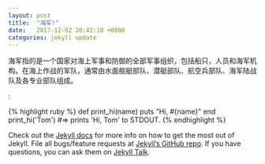 ```yaml
---
layout: post
title:  "海军!"
date:   2017-12-02 20:42:10 +0800
categories: jekyll update
---
```

海军指的是一个国家对海上军事和防御的全部军事组织，包括船只，人员和海军机构。在海上作战的军队，通常由水面舰艇部队、潜艇部队、航空兵部队、海军陆战队及各专业部队组成。

:

{% highlight ruby %}
def print_hi(name)
  puts "Hi, #{name}"
end
print_hi('Tom')
#=> prints 'Hi, Tom' to STDOUT.
{% endhighlight %}

Check out the [Jekyll docs][jekyll-docs] for more info on how to get the most out of Jekyll. File all bugs/feature requests at [Jekyll’s GitHub repo][jekyll-gh]. If you have questions, you can ask them on [Jekyll Talk][jekyll-talk].

[jekyll-docs]: https://jekyllrb.com/docs/home
[jekyll-gh]:   https://github.com/jekyll/jekyll
[jekyll-talk]: https://talk.jekyllrb.com/